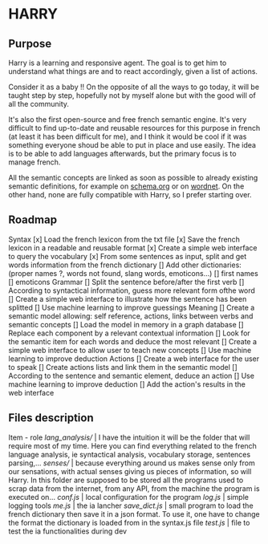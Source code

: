 HARRY
===============================

Purpose
-------------------------------
Harry is a learning and responsive agent. The goal is to get him to understand what things are and to react accordingly, given a list of actions.

Consider it as a baby !! On the opposite of all the ways to go today, it will be taught step by step, hopefully not by myself alone but with the good will of all the community.

It's also the first open-source and free french semantic engine. It's very difficult to find up-to-date and reusable resources for this purpose in french (at least it has been difficult for me), and I think it would be cool if it was something everyone shoud be able to put in place and use easily. 
The idea is to be able to add languages afterwards, but the primary focus is to manage french.

All the semantic concepts are linked as soon as possible to already existing semantic definitions, for example on [schema.org](http://schema.org) or on [wordnet](https://wordnet.princeton.edu/). On the other hand, none are fully compatible with Harry, so I prefer starting over.


Roadmap
-------------------------------
Syntax
[x] Load the french lexicon from the txt file 
[x] Save the french lexicon in a readable and reusable format 
[x] Create a simple web interface to query the vocabulary
[x] From some sentences as input, split and get words information from the french dictionary
[] Add other dictionaries: (proper names ?, words not found, slang words, emoticons...)
    [] first names
    [] emoticons
Grammar
[] Split the sentence before/after the first verb
[] According to syntactical information, guess more relevant form ofthe word
[] Create a simple web interface to illustrate how the sentence has been splitted
[] Use machine learning to improve guessings
Meaning
[] Create a semantic model allowing: self reference, actions, links between verbs and semantic concepts
[] Load the model in memory in a graph database
[] Replace each component by a relevant contextual information
[] Look for the semantic item for each words and deduce the most relevant
[] Create a simple web interface to allow user to teach new concepts
[] Use machine learning to improve deduction
Actions
[] Create a web interface for the user to speak
[] Create actions lists and link them in the semantic model
[] According to the sentence and semantic element, deduce an action
[] Use machine learning to improve deduction
[] Add the action's results in the web interface


Files description
-------------------------------
Item - role
*lang_analysis/* | I have the intuition it will be the folder that will require most of my time. Here you can find everything related to the french language analysis, ie syntactical analysis, vocabulary storage, sentences parsing,...
*senses/* | because everything around us makes sense only from our sensations, with actual senses giving us pieces of information, so will Harry. In this folder are supposed to be stored all the programs used to scrap data from the internet, from any API, from the machine the program is executed on...
*conf.js* | local configuration for the program
*log.js* | simple logging tools
*me.js* | the ia lancher
*save_dict.js* | small program to load the french dictionary then save it in a json format. To use it, one have to change the format the dictionary is loaded from in the syntax.js file
*test.js* | file to test the ia functionalities during dev


